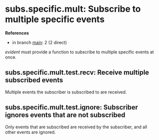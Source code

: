 # subs.specific.mult: Subscribe to multiple specific events

**References**

- in branch [main](https://github.com/mhatzl/evident/tree/main): 2 (2 direct)

*evident* must provide a function to subscribe to multiple specific events at once.

## subs.specific.mult.test.recv: Receive multiple subscribed events

Multiple events the subscriber is subscribed to are received.

## subs.specific.mult.test.ignore: Subscriber ignores events that are not subscribed

Only events that are subscribed are received by the subscriber, and all other events are ignored.
